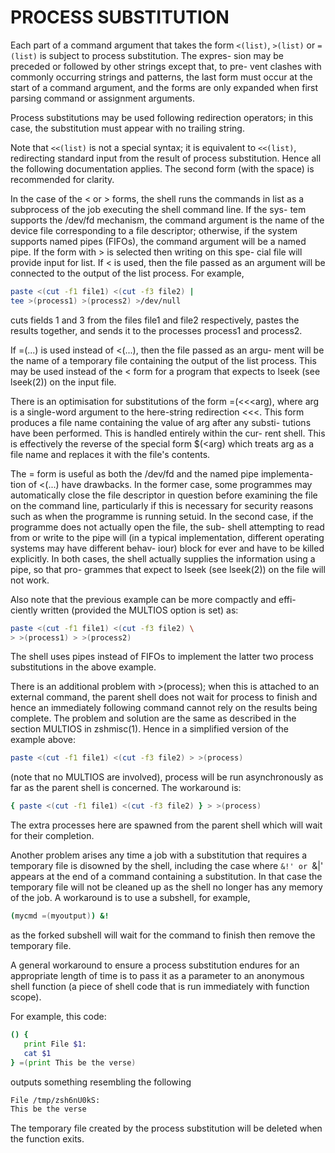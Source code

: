 # PROCESS SUBSTITUTION

Each part  of  a  command  argument  that  takes  the  form  `<(list)`,
`>(list)` or `=(list)` is subject to process substitution.  The expres-
sion may be preceded or followed by other strings except that, to  pre-
vent  clashes  with  commonly  occurring strings and patterns, the last
form must occur at the start of a command argument, and the  forms  are
only  expanded  when  first  parsing  command  or assignment arguments.

Process substitutions may be used following redirection  operators;  in
this case, the substitution must appear with no trailing string.

Note  that  `<<(list)`  is not a special syntax; it is equivalent to `<<(list)`,
redirecting standard input from the result of process substitution.
Hence  all  the  following documentation applies.
The second form (with the space) is recommended for clarity.

In the case of the < or > forms, the shell runs the commands in list as
a  subprocess of the job executing the shell command line.  If the sys-
tem supports the /dev/fd mechanism, the command argument is the name of
the  device  file corresponding to a file descriptor; otherwise, if the
system supports named pipes (FIFOs), the command  argument  will  be  a
named  pipe.   If the form with > is selected then writing on this spe-
cial file will provide input for list.  If < is  used,  then  the  file
passed  as  an  argument  will  be  connected to the output of the list
process.  For example,

~~~zsh
paste <(cut -f1 file1) <(cut -f3 file2) |
tee >(process1) >(process2) >/dev/null
~~~

cuts fields 1 and 3 from the files file1 and file2 respectively, pastes
the  results  together,  and  sends  it  to  the processes process1 and
process2.

If =(...) is used instead of <(...), then the file passed as  an  argu-
ment  will be the name of a temporary file containing the output of the
list process.  This may be used instead of the <  form  for  a  program
that expects to lseek (see lseek(2)) on the input file.

There is an optimisation for substitutions of the form =(<<<arg), where
arg is a single-word argument to the here-string redirection <<<.  This
form produces a file name containing the value of arg after any substi-
tutions have been performed.  This is handled entirely within the  cur-
rent  shell.   This  is  effectively  the  reverse  of the special form
$(<arg) which treats arg as a file name and replaces it with the file's
contents.

The = form is useful as both the /dev/fd and the named pipe implementa-
tion of <(...) have drawbacks.  In the former case, some programmes may
automatically  close  the  file descriptor in question before examining
the file on the command line, particularly if  this  is  necessary  for
security  reasons such as when the programme is running setuid.  In the
second case, if the programme does not actually open the file, the sub-
shell  attempting  to read from or write to the pipe will (in a typical
implementation, different operating systems may have  different  behav-
iour)  block for ever and have to be killed explicitly.  In both cases,
the shell actually supplies the information using a pipe, so that  pro-
grammes  that expect to lseek (see lseek(2)) on the file will not work.

Also note that the previous example can be  more  compactly  and  effi-
ciently written (provided the MULTIOS option is set) as:

~~~zsh
paste <(cut -f1 file1) <(cut -f3 file2) \
> >(process1) > >(process2)
~~~

The  shell  uses  pipes  instead  of  FIFOs to implement the latter two
process substitutions in the above example.

There is an additional problem with >(process); when this  is  attached
to  an  external command, the parent shell does not wait for process to
finish and hence an immediately following command cannot  rely  on  the
results  being  complete.   The  problem  and  solution are the same as
described in the section MULTIOS in zshmisc(1).  Hence in a  simplified
version of the example above:

~~~zsh
paste <(cut -f1 file1) <(cut -f3 file2) > >(process)
~~~

(note that no MULTIOS are involved), process will be run asynchronously
as far as the parent shell is concerned.  The workaround is:

~~~zsh
{ paste <(cut -f1 file1) <(cut -f3 file2) } > >(process)
~~~

The extra processes here are spawned from the parent shell  which  will
wait for their completion.

Another problem arises any time a job with a substitution that requires
a temporary file is disowned by the shell,  including  the  case  where
`&!' or `&|' appears at the end of a command containing a substitution.
In that case the temporary file will not be cleaned up as the shell  no
longer  has  any memory of the job.  A workaround is to use a subshell,
for example,

~~~zsh
(mycmd =(myoutput)) &!
~~~

as the forked subshell will wait for the command to finish then  remove
the temporary file.

A  general  workaround  to ensure a process substitution endures for an
appropriate length of time is to pass it as a parameter to an anonymous
shell  function  (a  piece  of  shell code that is run immediately with
function scope). 

For example, this code:

~~~zsh
() {
   print File $1:
   cat $1
} =(print This be the verse)
~~~

outputs something resembling the following

~~~zsh
File /tmp/zsh6nU0kS:
This be the verse
~~~

The temporary file created by the process substitution will be deleted when the function exits.
